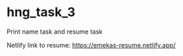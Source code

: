 # hng_task_3
Print name task and resume task

Netlify link to resume: https://emekas-resume.netlify.app/
